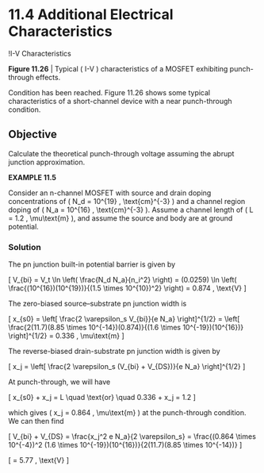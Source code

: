 # 11.4 Additional Electrical Characteristics

!I-V Characteristics

**Figure 11.26** | Typical \( I-V \) characteristics of a MOSFET exhibiting punch-through effects.

Condition has been reached. Figure 11.26 shows some typical characteristics of a short-channel device with a near punch-through condition.

## Objective

Calculate the theoretical punch-through voltage assuming the abrupt junction approximation.

**EXAMPLE 11.5**

Consider an n-channel MOSFET with source and drain doping concentrations of \( N_d = 10^{19} \, \text{cm}^{-3} \) and a channel region doping of \( N_a = 10^{16} \, \text{cm}^{-3} \). Assume a channel length of \( L = 1.2 \, \mu\text{m} \), and assume the source and body are at ground potential.

### Solution

The pn junction built-in potential barrier is given by

\[
V_{bi} = V_t \ln \left( \frac{N_d N_a}{n_i^2} \right) = (0.0259) \ln \left( \frac{(10^{16})(10^{19})}{(1.5 \times 10^{10})^2} \right) = 0.874 \, \text{V}
\]

The zero-biased source–substrate pn junction width is

\[
x_{s0} = \left[ \frac{2 \varepsilon_s V_{bi}}{e N_a} \right]^{1/2} = \left[ \frac{2(11.7)(8.85 \times 10^{-14})(0.874)}{(1.6 \times 10^{-19})(10^{16})} \right]^{1/2} = 0.336 \, \mu\text{m}
\]

The reverse-biased drain-substrate pn junction width is given by

\[
x_j = \left[ \frac{2 \varepsilon_s (V_{bi} + V_{DS})}{e N_a} \right]^{1/2}
\]

At punch-through, we will have

\[
x_{s0} + x_j = L \quad \text{or} \quad 0.336 + x_j = 1.2
\]

which gives \( x_j = 0.864 \, \mu\text{m} \) at the punch-through condition. We can then find

\[
V_{bi} + V_{DS} = \frac{x_j^2 e N_a}{2 \varepsilon_s} = \frac{(0.864 \times 10^{-4})^2 (1.6 \times 10^{-19})(10^{16})}{2(11.7)(8.85 \times 10^{-14})}
\]

\[
= 5.77 \, \text{V}
\]